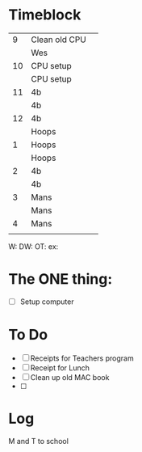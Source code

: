 # Timeblock

|     |               |     |
| --- | ------------- | --- |
| 9   | Clean old CPU |     |
|     | Wes           |     |
| 10  | CPU setup     |     |
|     | CPU setup     |     |
| 11  | 4b            |     |
|     | 4b            |     |
| 12  | 4b            |     |
|     | Hoops         |     |
| 1   | Hoops         |     |
|     | Hoops         |     |
| 2   | 4b            |     |
|     | 4b            |     |
| 3   | Mans          |     |
|     | Mans          |     |
| 4   | Mans          |     |
|     |               |     |

W:
DW:
OT: 
ex:

# The ONE thing: 
- [ ] Setup computer


# To Do
 - [ ] Receipts for Teachers program
 - [ ] Receipt for Lunch
 - [ ] Clean up old MAC book
 - [ ]  



# Log

M and T to school

